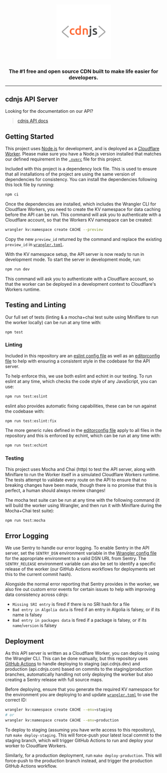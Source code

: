 <h1 align="center">
    <a href="https://cdnjs.com"><img src="https://raw.githubusercontent.com/cdnjs/brand/master/logo/standard/dark-512.png" width="175px" alt="< cdnjs >"></a>
</h1>

<h3 align="center">The #1 free and open source CDN built to make life easier for developers.</h3>

---

## cdnjs API Server

Looking for the documentation on our API?

> [cdnjs API docs](https://cdnjs.com/api)

## Getting Started

This project uses [Node.js](https://nodejs.org) for development, and is deployed as a
[Cloudflare Worker](https://workers.cloudflare.com/). Please make sure you have a Node.js version
installed that matches our defined requirement in the [`.nvmrc`](.nvmrc) file for this project.

Included with this project is a dependency lock file. This is used to ensure that all installations
of the project are using the same version of dependencies for consistency. You can install the
dependencies following this lock file by running:

```sh
npm ci
```

Once the dependencies are installed, which includes the Wrangler CLI for Cloudflare Workers, you
need to create the KV namespace for data caching before the API can be run. This command will ask
you to authenticate with a Cloudflare account, so that the Workers KV namespace can be created:

```sh
wrangler kv:namespace create CACHE --preview
```

Copy the new `preview_id` returned by the command and replace the existing `preview_id` in
[`wrangler.toml`](wrangler.toml).

With the KV namespace setup, the API server is now ready to run in development mode. To start the
server in development mode, run:

```sh
npm run dev
```

This command will ask you to authenticate with a Cloudflare account, so that the worker can be
deployed in a development context to Cloudflare's Workers runtime.

## Testing and Linting

Our full set of tests (linting & a mocha+chai test suite using Miniflare to run the worker locally)
can be run at any time with:

```sh
npm test
```

### Linting

Included in this repository are an [eslint config file](.eslintrc.cjs) as well as an
[editorconfig file](.editorconfig) to help with ensuring a consistent style in the codebase for the
API server.

To help enforce this, we use both eslint and echint in our testing. To run eslint at any time, which
checks the code style of any JavaScript, you can use:

```sh
npm run test:eslint
```

eslint also provides automatic fixing capabilities, these can be run against the codebase with:

```sh
npm run test:eslint:fix
```

The more generic rules defined in the [editorconfig file](.editorconfig) apply to all files in the
repository and this is enforced by echint, which can be run at any time with:

```sh
npm run test:echint
```

### Testing

This project uses Mocha and Chai (http) to test the API server, along with Miniflare to run the
Worker itself in a simulated Cloudflare Workers runtime. The tests attempt to validate every
route on the API to ensure that no breaking changes have been made, though there is no promise that
this is perfect, a human should always review changes!

The mocha test suite can be run at any time with the following command (it will build the worker
using Wrangler, and then run it with Miniflare during the Mocha+Chai test suite):

```sh
npm run test:mocha
```

## Error Logging

We use Sentry to handle our error logging. To enable Sentry in the API server, set the `SENTRY_DSN`
environment variable in the [Wrangler config file](wrangler.toml) for the appropriate environment to
a valid DSN URL from Sentry. The `SENTRY_RELEASE` environment variable can also be set to identify a
specific release of the worker (our GitHub Actions workflows for deployments set this to the current
commit hash).

Alongside the normal error reporting that Sentry provides in the worker, we also fire out custom
error events for certain issues to help with improving data consistency across cdnjs:

- `Missing SRI entry` is fired if there is no SRI hash for a file
- `Bad entry in Algolia data` is fired if an entry in Algolia is falsey, or if its name is falsey
- `Bad entry in packages data` is fired if a package is falsey, or if its `name`/`version` is falsey

## Deployment

As this API server is written as a Cloudflare Worker, you can deploy it using the Wrangler CLI. This
can be done manually, but this repository uses [GitHub Actions](.github/workflows) to handle
deploying to staging (api.cdnjs.dev) and production (api.cdnjs.com) based on commits to the
staging/production branches, automatically handling not only deploying the worker but also creating
a Sentry release with full source maps.

Before deploying, ensure that you generate the required KV namespace for the environment you are
deploying to and update [`wrangler.toml`](wrangler.toml) to use the correct ID:

```sh
wrangler kv:namespace create CACHE --env=staging
# or
wrangler kv:namespace create CACHE --env=production
```

To deploy to staging (assuming you have write access to this repository), run `make deploy-staging`.
This will force-push your latest local commit to the staging branch, which will trigger GitHub
Actions to run and deploy your worker to Cloudflare Workers.

Similarly, for a production deployment, run `make deploy-production`. This will force-push to the
production branch instead, and trigger the production GitHub Actions workflow.

